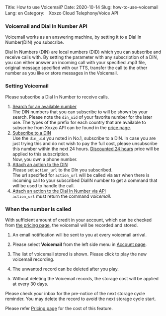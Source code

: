 Title: How to use Voicemail?
Date: 2020-10-14
Slug: how-to-use-voicemail
Lang: en
Category:　Xoxzo Cloud Telephony/Voice API

### Voicemail and Dial In Number API
Voicemail works as an answering machine, by setting it to a Dial In Number(DIN) you subscribe.

Dial In Numbers (DIN) are local numbers (DID) which you can subscribe and receive calls with. By setting the parameter with any subscription of a DIN, you can either answer an incoming call with your specified .mp3 file, original message specified with our TTS,
transfer the call to the other number as you like or store messages in the Voicemail.


### Setting Voicemail
Please subscribe a Dial In Number to receive calls.<br>
1. [Search for an available number](https://docs.xoxzo.com/en/din.html#finding-a-dial-in-number-via-api)<br>
   The DIN numbers that you can subscribe to will be shown by your search. Please note the `din_uid` of your favorite number for the later use.
   The types of the prefix for each country that are available to subscribe from Xoxzo API can be found in the [price page](https://www.xoxzo.com/en/about/pricing/voice/#din). <br>
2. [Subscribe to a DIN](https://docs.xoxzo.com/en/din.html#subscribing-to-a-dial-in-number-via-api)<br>
   Use the `din_uid` you noted in No.1, subscribe to a DIN. 
   In case you are just trying this and do not wish to pay the full cost, please unsubscribe this number within the next 24 hours.
   [Discounted 24 hours](https://www.xoxzo.com/en/about/pricing/voice/#din) price will be applied to this subscription.<br>
   Now, you own a phone number.<br>
3. [Attach an action to the DIN](https://docs.xoxzo.com/en/din.html#attach-an-action-to-the-dial-in-number-via-api)<br>
   Please set `action_url` to the DIn you subscribed. <br>
   The url specified for `action_url` will be called via `GET` when there is incoming call to your subscribed DialIN number to get a command that will be used to handle the call.<br>
4. [Attach an action to the Dial In Number via API](https://docs.xoxzo.com/en/din.html#sample)<br>
    `action_url` must return the command _voicemail_.<br>

### When the number is called
With sufficient amount of credit in your account, which can be checked from [the pricing page](https://www.xoxzo.com/en/about/pricing/voice/#din),
the voicemail will be recorded and stored.

1. An email notification will be sent to you at every voicemail arrival.

2. Please select **Voicemail** from the left side menu in [Account page](https://www.xoxzo.com/en/you/profile/).

3. The list of voicemail stored is shown. Please click to play the new voicemail recording.

4. The unwanted record can be deleted after you play.

5. Without deleting the Voicemail records, the storage cost will be applied at every 30 days. 

Please check your inbox for the pre-notice of the next storage cycle reminder.
You may delete the record to avoid the next storage cycle start.

  
Please refer [Pricing page](https://www.xoxzo.com/en/about/pricing/voice/#din) for the cost of this feature.
